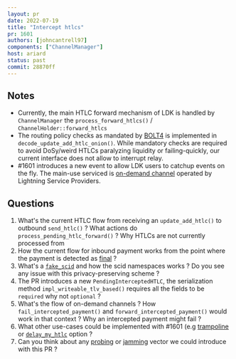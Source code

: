```yaml
---
layout: pr
date: 2022-07-19
title: "Intercept htlcs"
pr: 1601
authors: [johncantrell97]
components: ["ChannelManager"]
host: ariard
status: past
commit: 28870ff
---
```


## Notes

* Currently, the main HTLC forward mechanism of LDK is handled by `ChannelManager` the `process_forward_htlcs()` / `ChannelHolder::forward_htlcs`
* The routing policy checks as mandated by [BOLT4](https://github.com/lightning/bolts/blob/master/04-onion-routing.md) is implemented in `decode_update_add_htlc_onion()`. While mandatory checks are required to avoid DoSy/weird HTLCs paralyzing liquidity or failing-quickly, our current interface does not allow to interrupt relay.   
* #1601 introduces a new event to allow LDK users to catchup events on the fly. The main-use serviced is [on-demand channel](https://github.com/BitcoinAndLightningLayerSpecs/lsp) operated by Lightning Service Providers.

## Questions 

1) What's the current HTLC flow from receiving an `update_add_htlc()` to outbound `send_htlc()` ? What actions do `process_pending_htlc_forward()` ? Why HTLCs are not currently processed from 
2) How the current flow for inbound payment works from the point where the payment is detected as [final](https://github.com/lightningdevkit/rust-lightning/blob/9d35026cb647128ddf9f9f815d5e09e2d67a28bd/lightning/src/ln/channelmanager.rs#L2204) ?
3) What's a [`fake_scid`](https://github.com/lightningdevkit/rust-lightning/pull/1311) and how the scid namespaces works ? Do you see any issue with this privacy-preserving scheme ?
4) The PR introduces a new `PendingInterceptedHTLC`, the serialization method `impl_writeable_tlv_based()`  requires all the fields to be `required` why not `optional` ?
5) What's the flow of on-demand channels ? How `fail_intercepted_payment()` and `forward_intercepted_payment()` would work in that context ? Why an intercepted payment might fail ?
6) What other use-cases could be implemented with #1601 (e.g [trampoline](https://github.com/lightning/bolts/pull/836) or [`delay_my_htlc`](https://github.com/lightning/bolts/issues/1008) option ?
7) Can you think about any [probing](https://arxiv.org/pdf/2004.00333.pdf) or [jamming](https://github.com/t-bast/lightning-docs/blob/master/spam-prevention.md) vector we could introduce with this PR ?

